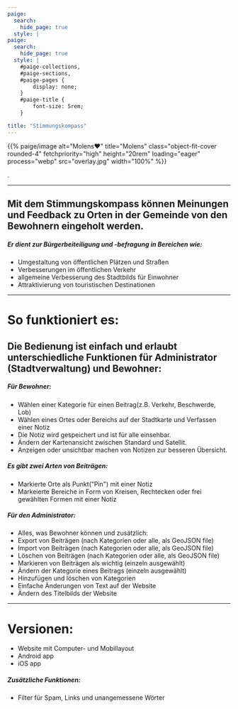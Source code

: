 ```yaml
---
paige:
  search:
    hide_page: true
  style: |
paige:
  search:
    hide_page: true
  style: |
    #paige-collections,
    #paige-sections,
    #paige-pages {
        display: none;
    }
    #paige-title {
        font-size: 5rem;
    }

title: "Stimmungskompass"
---
```







<style>
@media (max-width: 800px) {
    #paige-title {
        font-size: 3rem; /* Smaller font size for mobile */
    }
}
</style>
<style>
  .fixed-alert {
    position: fixed;
    bottom: 0;
    width: 100%;
  }
</style>

<p>{{% paige/image alt="Molens♥" title="Molens" class="object-fit-cover rounded-4" fetchpriority="high" height="20rem" loading="eager" process="webp" src="overlay.jpg" width="100%" %}}</p>

<p class="display-5 fw-bold h2 text-center">.</p>




---


## Mit dem Stimmungskompass können Meinungen und Feedback zu Orten in der Gemeinde von den Bewohnern eingeholt werden.

##### Er dient zur Bürgerbeiteiligung und -befragung in Bereichen wie:


- Umgestaltung von öffentlichen Plätzen und  Straßen
- Verbesserungen im öffentlichen Verkehr
- allgemeine Verbesserung des Stadtbilds für Einwohner
- Attraktivierung von touristischen Destinationen

---

# So funktioniert es:

## Die Bedienung ist einfach und erlaubt unterschiedliche Funktionen für Administrator (Stadtverwaltung) und Bewohner:

##### Für Bewohner:

- Wählen einer Kategorie für einen Beitrag(z.B. Verkehr, Beschwerde, Lob)
- Wählen eines Ortes oder Bereichs auf  der Stadtkarte und Verfassen einer Notiz
- Die Notiz wird gespeichert und ist für alle einsehbar.
- Ändern der Kartenansicht zwischen Standard und Satellit.
- Anzeigen oder unsichtbar machen von Notizen zur besseren Übersicht.

##### Es gibt zwei Arten von Beiträgen:
- Markierte Orte als Punkt("Pin") mit einer Notiz
- Markeierte Bereiche in Form von Kreisen, Rechtecken oder frei gewählten Formen mit einer Notiz

##### Für den Administrator:
- Alles, was Bewohner können und zusätzlich:
- Export von Beiträgen (nach Kategorien oder alle, als GeoJSON file)
- Import von Beiträgen (nach Kategorien oder alle, als GeoJSON file)
- Löschen von Beiträgen (nach Kategorien oder alle, als GeoJSON file)
- Markieren von Beiträgen als wichtig (einzeln ausgewählt)
- Ändern der Kategorie eines Beitrags (einzeln ausgewählt)
- Hinzufügen und löschen von Kategorien
- Einfache Änderungen von Text auf der Website 
- Ändern des Titelbilds der Website


---

# Versionen:

- Website mit Computer- und Mobillayout
- Android app
- iOS app 

##### Zusätzliche Funktionen:

- Filter für Spam, Links und unangemessene Wörter
